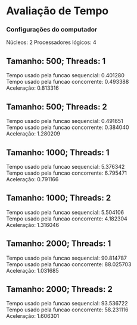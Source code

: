 # Avaliação de Tempo
### Configurações do computador
Núcleos: 2
Processadores lógicos: 4

## Tamanho: 500; Threads: 1
Tempo usado pela funcao sequencial: 0.401280  
Tempo usado pela funcao concorrente: 0.493388  
Aceleração: 0.813316

## Tamanho: 500; Threads: 2
Tempo usado pela funcao sequencial: 0.491651  
Tempo usado pela funcao concorrente: 0.384040  
Aceleração: 1.280209

## Tamanho: 1000; Threads: 1
Tempo usado pela funcao sequencial: 5.376342  
Tempo usado pela funcao concorrente: 6.795471  
Aceleração: 0.791166

## Tamanho: 1000; Threads: 2
Tempo usado pela funcao sequencial: 5.504106  
Tempo usado pela funcao concorrente: 4.182304  
Aceleração: 1.316046

## Tamanho: 2000; Threads: 1
Tempo usado pela funcao sequencial: 90.814787  
Tempo usado pela funcao concorrente: 88.025703  
Aceleração: 1.031685

## Tamanho: 2000; Threads: 2
Tempo usado pela funcao sequencial: 93.536722  
Tempo usado pela funcao concorrente: 58.231116  
Aceleração: 1.606301
